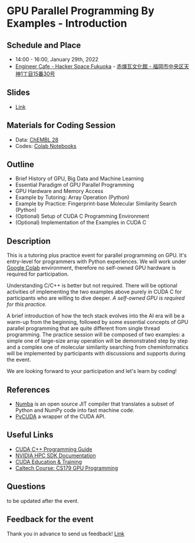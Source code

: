 # GPU Parallel Programming By Examples - Introduction

## Schedule and Place
- 14:00 - 16:00, January 29th, 2022
- [Engineer Cafe - Hacker Space Fukuoka](https://engineercafe.jp/ja/) - [赤煉瓦文化館 - 福岡市中央区天神1丁目15番30号](https://goo.gl/maps/5qXgfFTVxNQgUw5y6)

## Slides
- [Link](https://tob72.csb.app)

## Materials for Coding Session
- Data: [ChEMBL 28](https://drive.google.com/drive/folders/11fhFlzunFonT5Sq3oLFf1L3n2hCIRhA1?usp=sharing)
- Codes: [Colab Notebooks](https://drive.google.com/drive/folders/16rSgHNhGZJ1QpO2dffnBqikMtvq3w1gS?usp=sharing)

## Outline
- Brief History of GPU, Big Data and Machine Learning
- Essential Paradigm of GPU Parallel Programming
- GPU Hardware and Memory Access
- Example by Tutoring: Array Operation (Python)
- Example by Practice: Fingerprint-base Molecular Similarity Search (Python)
- (Optional) Setup of CUDA C Programming Environment
- (Optional) Implementation of the Examples in CUDA C

## Description
This is a tutoring plus practice event for parallel programming on GPU. It's entry-level for programmers with Python experiences. We will work under [Google Colab](https://colab.research.google.com/?utm_source=scs-index) environment, therefore no self-owned GPU hardware is required for participation.

Understanding C/C++ is better but not required. There will be optional activities of implementing the two examples above purely in CUDA C for participants who are willing to dive deeper. _A self-owned GPU is required for this practice._ 

A brief introduction of how the tech stack evolves into the AI era will be a warm-up from the beginning, followed by some essential concepts of GPU parallel programming that are quite different from single thread programming. The practice session will be composed of two examples: a simple one of large-size array operation will be demonstrated step by step and a complex one of molecular similarity searching from cheminformatics will be implemented by participants with discussions and supports during the event.

We are looking forward to your participation and let's learn by coding!


## References
- [Numba](https://numba.pydata.org/) is an open source JIT compiler that translates a subset of Python and NumPy code into fast machine code.
- [PyCUDA](https://documen.tician.de/pycuda/) a wrapper of the CUDA API.

## Useful Links
- [CUDA C++ Programming Guide](https://docs.nvidia.com/cuda/cuda-c-programming-guide/index.html#abstract)
- [NVIDIA HPC SDK Documentation](https://docs.nvidia.com/hpc-sdk/index.html)
- [CUDA Education & Training](https://developer.nvidia.com/cuda-education-training)
- [Caltech Course: CS179 GPU Programming](http://courses.cms.caltech.edu/cs179/)

## Questions

to be updated after the event.

## Feedback for the event

Thank you in advance to send us feedback! [Link](https://docs.google.com/forms/d/e/1FAIpQLScAsloqOyWq2t4oqgwlOKRyWkPBMMSq96lF8I5HNJJUl6G63Q/viewform)

